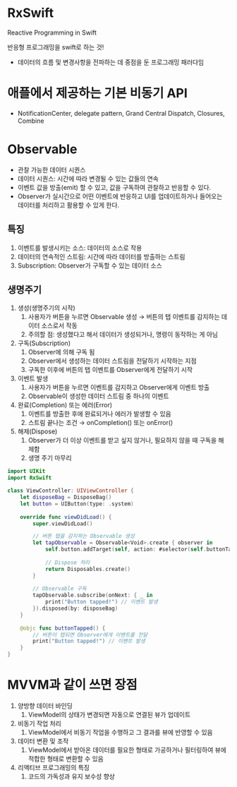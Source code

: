 # RxSwift
Reactive Programming in Swift

반응형 프로그래밍을 swift로 하는 것!

- 데이터의 흐름 및 변경사항을 전파하는 데 중점을 둔 프로그래밍 패러다임

# 애플에서 제공하는 기본 비동기 API

- NotificationCenter, delegate pattern, Grand Central Dispatch, Closures, Combine

# Observable

- 관찰 가능한 데이터 시퀀스
- 데이터 시퀀스: 시간에 따라 변경될 수 있는 값들의 연속
- 이벤트 값을 방출(emit) 할 수 있고, 값을 구독하여 관찰하고 반응할 수 있다.
- Observer가 실시간으로 어떤 이벤트에 반응하고 UI를 업데이트하거나 들어오는 데이터를 처리하고 활용할 수 있게 한다.

## 특징

1. 이벤트를 발생시키는 소스: 데이터의 소스로 작용
2. 데이터의 연속적인 스트림: 시간에 따라 데이터를 방출하는 스트림
3. Subscription: Observer가 구독할 수 있는 데이터 소스

## 생명주기

1. 생성(생명주기의 시작)
    1. 사용자가 버튼을 누르면 Observable 생성 → 버튼의 탭 이벤트를 감지하는 데이터 소스로서 작동
    2. 주의할 점: 생성했다고 해서 데이터가 생성되거나, 명령이 동작하는 게 아님
2. 구독(Subscription)
    1. Observer에 의해 구독 됨
    2. Observer에서 생성하는 데이터 스트림을 전달하기 시작하는 지점
    3. 구독한 이후에 버튼의 탭 이벤트를 Observer에게 전달하기 시작
3. 이벤트 발생
    1. 사용자가 버튼을 누르면 이벤트를 감지하고 Observer에게 이벤트 방출
    2. Observable이 생성한 데이터 스트림 중 하나의 이벤트
4. 완료(Completion) 또는 에러(Error)
    1. 이벤트를 방출한 후에 완료되거나 에러가 발생할 수 있음
    2. 스트림 끝나는 조건 → onCompletion() 또는 onError()
5. 해제(Dispose)
    1. Observer가 더 이상 이벤트를 받고 싶지 않거나, 필요하지 않을 때 구독을 해제함
    2. 생명 주기 마무리

```swift
import UIKit
import RxSwift

class ViewController: UIViewController {
    let disposeBag = DisposeBag()
    let button = UIButton(type: .system)
    
    override func viewDidLoad() {
        super.viewDidLoad()

        // 버튼 탭을 감지하는 Observable 생성
        let tapObservable = Observable<Void>.create { observer in
            self.button.addTarget(self, action: #selector(self.buttonTapped), for: .touchUpInside)
            
            // Dispose 처리
            return Disposables.create()
        }
        
        // Observable 구독
        tapObservable.subscribe(onNext: { _ in
            print("Button tapped!") // 이벤트 발생
        }).disposed(by: disposeBag)
    }
    
    @objc func buttonTapped() {
        // 버튼이 탭되면 Observer에게 이벤트를 전달
        print("Button tapped!") // 이벤트 발생
    }
}
```

# MVVM과 같이 쓰면 장점

1. 양방향 데이터 바인딩
    1. ViewModel의 상태가 변경되면 자동으로 연결된 뷰가 업데이트
2. 비동기 작업 처리
    1. ViewModel에서 비동기 작업을 수행하고 그 결과를 뷰에 반영할 수 있음
3. 데이터 변환 및 조작
    1. ViewModel에서 받아온 데이터를 필요한 형태로 가공하거나 필터링하여 뷰에 적합한 형태로 변환할 수 있음
4. 리액티브 프로그래밍의 특징
    1. 코드의 가독성과 유지 보수성 향상
